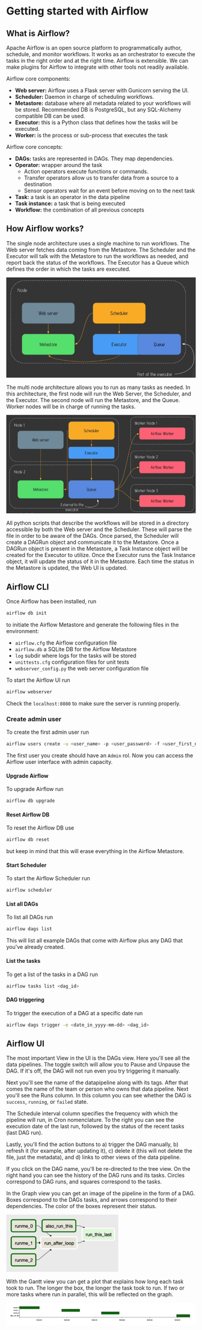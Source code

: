 # Getting started with Airflow

## What is Airflow?

Apache Airflow is an open source platform to programmatically author, schedule, and monitor workflows. It works as an orchestrator to execute the tasks in the right order and at the right time. Airflow is extensible. We can make plugins for Airflow to integrate with other tools not readily available.

Airflow core components:

- **Web server:** Airflow uses a Flask server with Gunicorn serving the UI.
- **Scheduler:** Daemon in charge of scheduling workflows.
- **Metastore:** database where all metadata related to your workflows will be stored. Recommended DB is PostgreSQL, but any SQL-Alchemy compatible DB can be used.
- **Executor:** this is a Python class that defines how the tasks will be executed.
- **Worker:** is the process or sub-process that executes the task

Airflow core concepts:

- **DAGs:** tasks are represented in DAGs. They map dependencies.
- **Operator:** wrapper around the task
  - Action operators execute functions or commands.
  - Transfer operators allow us to transfer data from a source to a destination
  - Sensor operators wait for an event before moving on to the next task
- **Task:** a task is an operator in the data pipeline
- **Task instance:** a task that is being executed
- **Workflow:** the combination of all previous concepts

## How Airflow works?

The single node architecture uses a single machine to run workflows. The Web server fetches data coming from the Metastore. The Scheduler and the Executor will talk with the Metastore to run the workflows as needed, and report back the status of the workflows. The Executor has a Queue which defines the order in which the tasks are executed.

![](img/single_node_architecture.png)

The multi node architecture allows you to run as many tasks as needed. In this architecture, the first node will run the Web Server, the Scheduler, and the Executor. The second node will run the Metastore, and the Queue. Worker nodes will be in charge of running the tasks. 

![](img/multi_node_architecture.png)

All python scripts that describe the workflows will be stored in a directory accessible by both the Web server and the Scheduler. These will parse the file in order to be aware of the DAGs. Once parsed, the Scheduler will create a DAGRun object and communicate it to the Metastore. Once a DAGRun object is present in the Metastore, a Task Instance object will be created for the Executor to utilize. Once the Executor runs the Task Instance object, it will update the status of it in the Metastore. Each time the status in the Metastore is updated, the Web UI is updated.

## Airflow CLI

Once Airflow has been installed, run

``` zsh
airflow db init
```

to initiate the Airflow Metastore and generate the following files in the environment:

- `airflow.cfg` the Airflow configuration file
- `airflow.db` a SQLite DB for the Airflow Metastore
- `log` subdir where logs for the tasks will be stored
- `unittests.cfg` configuration files for unit tests
- `webserver_config.py` the web server configuration file

To start the Airflow UI run

``` zsh
airflow webserver
```

Check the `localhost:8080` to make sure the server is running properly.

### Create admin user

To create the first admin user run

``` zsh
airflow users create -u <user_name> -p <user_password> -f <user_first_name> -l <user_last_name> -r <user_role> -e <user_email>
```

The first user you create should have an `Admin` rol. Now you can access the Airflow user interface with admin capacity.

#### Upgrade Airflow

To upgrade Airflow run

``` zsh
airflow db upgrade
```

#### Reset Airflow DB

To reset the Airflow DB use

``` zsh
airflow db reset
```

but keep in mind that this will erase everything in the Airflow Metastore.

#### Start Scheduler

To start the Airflow Scheduler run

``` zsh
airflow scheduler
```

#### List all DAGs

To list all DAGs run

``` zsh
airflow dags list
```

This will list all example DAGs that come with Airflow plus any DAG that you've already created.

#### List the tasks

To get a list of the tasks in a DAG run

``` zsh
airflow tasks list <dag_id>
```

#### DAG triggering

To trigger the execution of a DAG at a specific date run

``` zsh
airflow dags trigger -e <date_in_yyyy-mm-dd> <dag_id>
```

## Airflow UI

The most important View in the UI is the DAGs view. Here you'll see all the data pipelines. The toggle switch will allow you to Pause and Unpause the DAG. If it's off, the DAG will not run even you try triggering it manually.

Next you'll see the name of the datapipeline along with its tags. After that comes the name of the team or person who owns that data pipeline. Next you'll see the Runs column. In this column you can see whether the DAG is `success`, `running`, or `failed` state.

The Schedule interval column specifies the frequency with which the pipeline will run, in Cron nomenclature. To the right you can see the execution date of the last run, followed by the status of the recent tasks (last DAG run).

Lastly, you'll find the action buttons to a) trigger the DAG manually, b) refresh it (for example, after updating it), c) delete it (this will not delete the file, just the metadata), and d) links to other views of the data pipeline.

If you click on the DAG name, you'll be re-directed to the tree view. On the right hand you can see the history of the DAG runs and its tasks. Circles correspond to DAG runs, and squares correspond to the tasks.

In the Graph view you can get an image of the pipeline in the form of a DAG. Boxes correspond to the DAGs tasks, and arrows correspond to their dependencies. The color of the boxes represent their status.

![](img/dag_view.png)

With the Gantt view you can get a plot that explains how long each task took to run. The longer the box, the longer the task took to run. If two or more tasks where run in parallel, this will be reflected on the graph.

![](img/gantt_view.png)
